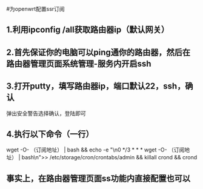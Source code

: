 #为openwrt配置ssr订阅

## 1.利用ipconfig /all获取路由器ip（默认网关）

## 2.首先保证你的电脑可以ping通你的路由器，然后在路由器管理页面系统管理-服务内开启ssh

## 3.打开putty，填写路由器ip，端口默认22，ssh，确认
弹出安全警告选择确认，登陆即可

## 4.执行以下命令（一行）
wget -O- （订阅地址） | bash && echo -e "\n0 */3 * * * wget -O- （订阅地址） | bash\n">> /etc/storage/cron/crontabs/admin && killall crond && crond

## 事实上，在路由器管理页面ss功能内直接配置也可以
